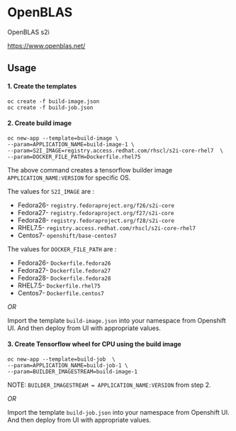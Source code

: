 # OpenBLAS
OpenBLAS s2i

https://www.openblas.net/

## Usage

#### 1. Create the templates
```
oc create -f build-image.json
oc create -f build-job.json
```

#### 2. Create build image
```
oc new-app --template=build-image \
--param=APPLICATION_NAME=build-image-1 \
--param=S2I_IMAGE=registry.access.redhat.com/rhscl/s2i-core-rhel7  \
--param=DOCKER_FILE_PATH=Dockerfile.rhel75
```
The above command creates a tensorflow builder image `APPLICATION_NAME:VERSION` for specific OS.

The values for `S2I_IMAGE` are :
- Fedora26- `registry.fedoraproject.org/f26/s2i-core`
- Fedora27- `registry.fedoraproject.org/f27/s2i-core`
- Fedora28- `registry.fedoraproject.org/f28/s2i-core`
- RHEL7.5- `registry.access.redhat.com/rhscl/s2i-core-rhel7`
- Centos7- `openshift/base-centos7`

The values for `DOCKER_FILE_PATH` are :
- Fedora26- `Dockerfile.fedora26`
- Fedora27- `Dockerfile.fedora27`
- Fedora28- `Dockerfile.fedora28`
- RHEL7.5- `Dockerfile.rhel75`
- Centos7- `Dockerfile.centos7`


*OR*

Import the template `build-image.json` into your namespace from Openshift UI.
And then deploy from UI with appropriate values.

#### 3. Create Tensorflow wheel for CPU using the build image

```
oc new-app --template=build-job  \
--param=APPLICATION_NAME=build-job-1 \
--param=BUILDER_IMAGESTREAM=build-image-1
```
NOTE: `BUILDER_IMAGESTREAM = APPLICATION_NAME:VERSION` from step 2.

*OR*

Import the template `build-job.json` into your namespace from Openshift UI.
And then deploy from UI with appropriate values.
